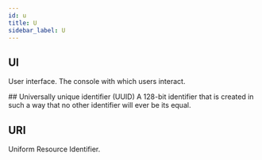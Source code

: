 ```yaml
---
id: u
title: U
sidebar_label: U
---
```


## UI
User interface. The console with which users interact.

## Universally unique identifier (UUID)
A 128-bit identifier that is created in such a way that no other identifier will ever be its equal.

## URI
Uniform Resource Identifier.
